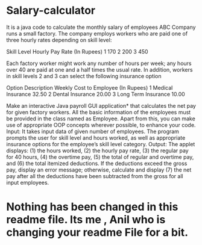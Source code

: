 # Salary-calculator

It is a java code to calculate the monthly salary of employees
ABC Company runs a small factory. The company employs workers who are paid one of
three hourly rates depending on skill level:

Skill Level Hourly Pay Rate (In Rupees)
1            170
2            200
3            450

Each factory worker might work any number of hours per week; any hours over 40 are
paid at one and a half times the usual rate. In addition, workers in skill levels 2 and 3 can
select the following insurance option

Option Description Weekly Cost to Employee
(In Rupees)
1 Medical Insurance 32.50
2 Dental Insurance 20.00
3 Long Term Insurance 10.00

Make an interactive Java payroll GUI application* that calculates the net pay for given factory
workers. All the basic information of the employees must be provided in the class
named as Employee. Apart from this, you can make use of appropriate OOP concepts
wherever possible, to enhance your code.
Input: It takes input data of given number of employees. The program prompts the user
for skill level and hours worked, as well as appropriate insurance options for the
employee’s skill level category.
Output: The applet displays: (1) the hours worked, (2) the hourly pay rate, (3) the
regular pay for 40 hours, (4) the overtime pay, (5) the total of regular and overtime pay,
and (6) the total itemized deductions. If the deductions exceed the gross pay, display an
error message; otherwise, calculate and display (7) the net pay after all the deductions
have been subtracted from the gross for all input employees.
# Nothing has been changed in this readme file. Its me , Anil who is changing your readme File for a bit.
